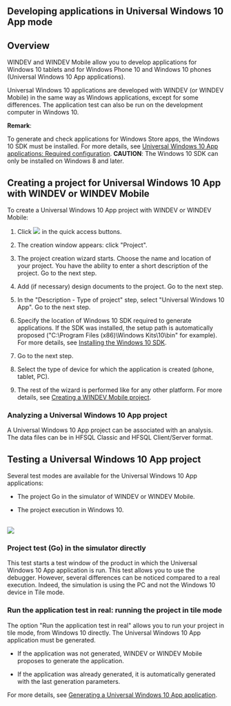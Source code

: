 
## Developing applications in Universal Windows 10 App mode
			

<a name="NOTE1"></a>
<a name="NOTE1_1"></a>


## Overview
<a name="overview_ELTTEXTE000139"></a>
WINDEV and WINDEV Mobile allow you to develop applications for Windows 10 tablets and for Windows Phone 10 and Windows 10 phones (Universal Windows 10 App applications). 

Universal Windows 10 applications are developed with WINDEV (or WINDEV Mobile) in the same way as Windows applications, except for some differences. The application test can also be run on the development computer in Windows 10.

**Remark**:
 
To generate and check applications for Windows Store apps, the Windows 10 SDK must be installed. For more details, see [Universal Windows 10 App applications: Required configuration](../Editeurs/1410086574.md). 
**CAUTION**: The Windows 10 SDK can only be installed on Windows 8 and later.



<a name="NOTE2"></a>
<a name="NOTE2_1"></a>


## Creating a project for Universal Windows 10 App with WINDEV or WINDEV Mobile
<a name="creating_project_for_universal_windows_10_app_with_windev_windev_mobile_ELTTEXTE000163"></a>
To create a Universal Windows 10 App project with WINDEV or WINDEV Mobile: 

1. Click ![](https://doc.pcsoft.fr/en-US/images/image.awp?langid=3&name=ico_nouveau.gif) in the quick access buttons. 

2. The creation window appears: click "Project". 

3. The project creation wizard starts. Choose the name and location of your project. You have the ability to enter a short description of the project. Go to the next step. 

4. Add (if necessary) design documents to the project. Go to the next step. 

5. In the "Description - Type of project" step, select "Universal Windows 10 App". Go to the next step. 

6. Specify the location of Windows 10 SDK required to generate applications. If the SDK was installed, the setup path is automatically proposed ("C:\\Program Files (x86)\\Windows Kits\\10\\bin" for example). 
	For more details, see [Installing the Windows 10 SDK](../Editeurs/1410086574.md).

7. Go to the next step. 

8. Select the type of device for which the application is created (phone, tablet, PC). 

9. The rest of the wizard is performed like for any other platform. For more details, see [Creating a WINDEV Mobile project](../Editeurs/2030043.md).



<a name="NOTE2_2"></a>


### Analyzing a Universal Windows 10 App project
<a name="analyzing_universal_windows_10_app_project_ELTPARAGRAPHE000059"></a>

A Universal Windows 10 App project can be associated with an analysis. The data files can be in HFSQL Classic and HFSQL Client/Server format. 







## Testing a Universal Windows 10 App project
<a name="testing_universal_windows_10_app_project_ELTTEXTE000199"></a>
Several test modes are available for the Universal Windows 10 App applications:

- The project Go in the simulator of WINDEV or WINDEV Mobile. 

- The project execution in Windows 10. 

<br>![](https://doc.pcsoft.fr/en-US/images/image.awp?langid=3&name=W8_test.gif)



### Project test (Go) in the simulator directly
<a name="project_test_the_simulator_directly_ELTPARAGRAPHE000076"></a>

This test starts a test window of the product in which the Universal Windows 10 App application is run. This test allows you to use the debugger. However, several differences can be noticed compared to a real execution. Indeed, the simulation is using the PC and not the Windows 10 device in Tile mode. 




### Run the application test in real: running the project in tile mode
<a name="run_the_application_test_real_running_the_project_tile_mode_ELTPARAGRAPHE000082"></a>

The option "Run the application test in real" allows you to run your project in tile mode, from Windows 10 directly. The Universal Windows 10 App application must be generated. 

- If the application was not generated, WINDEV or WINDEV Mobile proposes to generate the application. 

- If the application was already generated, it is automatically generated with the last generation parameters. 


For more details, see [Generating a Universal Windows 10 App application](../Editeurs/1410086577.md). 


